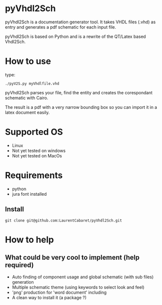 pyVhdl2Sch
==========
pyVhdl2Sch is a documentation generator tool. It takes VHDL files (.vhd) as entry and generates a pdf schematic for each input file.

pyVhdl2Sch is based on Python and is a rewrite of the QT/Latex based Vhdl2Sch.

How to use
======
type:

    ./pyV2S.py myVhdlfile.vhd

pyVhdl2Sch parses your file, find the entity and creates the corespondant schematic with Cairo.

The result is a pdf with a very narrow bounding box so you can import it in a latex document easily.

Supported OS
============
- Linux
- Not yet tested on windows
- Not yet tested on MacOs

Requirements
============
- python
- jura font installed 

Install
-------
    git clone git@github.com:LaurentCabaret/pyVhdl2Sch.git

How to help
===========

What could be very cool to implement (help required)
------------------------------------
  * Auto finding of component usage and global schematic (with sub files) generation
  * Multiple schematic theme (using keywords to select look and feel)
  * 'png' production for 'word document' including 
  * A clean way to install it (a package ?)
